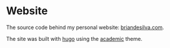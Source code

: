 # Website

The source code behind my personal website: [briandesilva.com](https://briandesilva.com).

The site was built with [hugo](https://github.com/gohugoio/hugo) using the [academic](https://sourcethemes.com/academic/) theme.